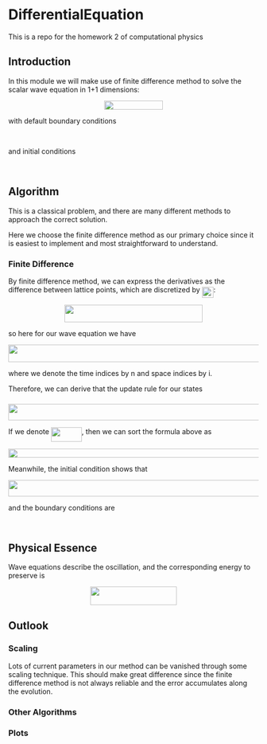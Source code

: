 # DifferentialEquation
This is a repo for the homework 2 of computational physics

## Introduction
In this module we will make use of finite difference method to solve the scalar wave equation in 1+1 dimensions:

<p align="center"><img src="/tex/ad532901ecfbc2f0182429c2cee2bf9c.svg?invert_in_darkmode&sanitize=true" align=middle width=117.56657219999998pt height=18.2666319pt/></p>

with default boundary conditions
<p align="center"><img src="/tex/421d69a5b57a1457fc62b64eb6a85191.svg?invert_in_darkmode&sanitize=true" align=middle width=139.3682631pt height=16.438356pt/></p>
and initial conditions 
<p align="center"><img src="/tex/8a7c1b1eeb192f53dc9b52d18926de68.svg?invert_in_darkmode&sanitize=true" align=middle width=101.03125229999999pt height=16.438356pt/></p>

## Algorithm

This is a classical problem, and there are many different methods to approach the correct solution.

Here we choose the finite difference method as our primary choice since it is easiest to implement and most straightforward to understand.


### Finite Difference

By finite difference method, we can express the derivatives as the difference between lattice points, which are discretized by <img src="/tex/3919bbc84b8079e27194efe99a1f6a80.svg?invert_in_darkmode&sanitize=true" align=middle width=23.09366069999999pt height=22.465723500000017pt/>:

<p align="center"><img src="/tex/44c377ef0d2cd5bf32df24473e1ba3ad.svg?invert_in_darkmode&sanitize=true" align=middle width=277.94719095pt height=34.7253258pt/></p>

so here for our wave equation we have

<p align="center"><img src="/tex/e3afcc9b166c3ba60bb16156b26e79db.svg?invert_in_darkmode&sanitize=true" align=middle width=559.615452pt height=34.7253258pt/></p>

where we denote the time indices by n and space indices by i.

Therefore, we can derive that the update rule for our states <img src="/tex/6302bc0298881fdd4cf1954733ad3f9a.svg?invert_in_darkmode&sanitize=true" align=middle width=17.53629569999999pt height=21.839370299999988pt/>

<p align="center"><img src="/tex/b61c261e9e2eccdacd0a87c44c1cda56.svg?invert_in_darkmode&sanitize=true" align=middle width=623.80521885pt height=33.62942055pt/></p>

If we denote <img src="/tex/f444ea4c61729930db7b7d7fb6b020aa.svg?invert_in_darkmode&sanitize=true" align=middle width=61.69672244999999pt height=28.670654099999997pt/>, then we can sort the formula above as 
<p align="center"><img src="/tex/94acc5eacc9ed949385a4b28e99334c5.svg?invert_in_darkmode&sanitize=true" align=middle width=578.8583724pt height=18.312383099999998pt/></p>

Meanwhile, the initial condition shows that
<p align="center"><img src="/tex/cfcf98a829e439ba5d98f0e1a1ba9c66.svg?invert_in_darkmode&sanitize=true" align=middle width=531.69560895pt height=32.990165999999995pt/></p>
and the boundary conditions are 
<p align="center"><img src="/tex/f018c4b328d47da30851b8172a59ba82.svg?invert_in_darkmode&sanitize=true" align=middle width=315.10891664999997pt height=16.438356pt/></p>

## Physical Essence
Wave equations describe the oscillation, and the corresponding energy to preserve is
<p align="center"><img src="/tex/771b449f0f159ad622ddb645a134a09e.svg?invert_in_darkmode&sanitize=true" align=middle width=174.4682808pt height=36.53007435pt/></p>

## Outlook
### Scaling
Lots of current parameters in our method can be vanished through some scaling technique.
This should make great difference since the finite difference method is not always reliable and the error accumulates along the evolution.
### Other Algorithms
### Plots

